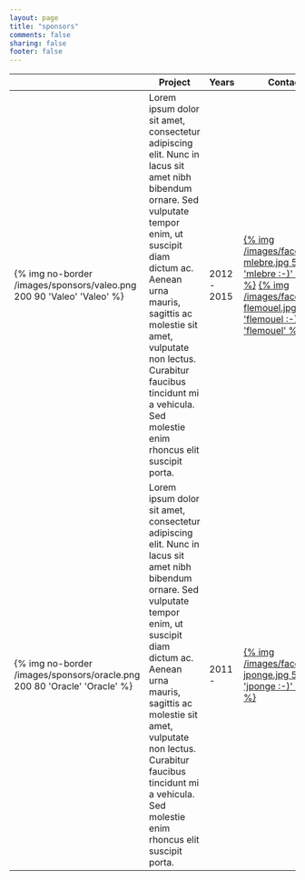 ```yaml
---
layout: page
title: "sponsors"
comments: false
sharing: false
footer: false
---
```


<table class="table">
  <thead>
    <tr>
      <th></th>
      <th>Project</th>
      <th>Years</th>
      <th>Contacts</th>
    </tr>
  </thead>
  <tr>
    <td>{% img no-border /images/sponsors/valeo.png 200 90 'Valeo' 'Valeo' %}</td>
    <td class="project-text">Lorem ipsum dolor sit amet, consectetur adipiscing elit. Nunc in lacus sit amet nibh bibendum ornare. Sed vulputate tempor enim, ut suscipit diam dictum ac. Aenean urna mauris, sagittis ac molestie sit amet, vulputate non lectus. Curabitur faucibus tincidunt mi a vehicula. Sed molestie enim rhoncus elit suscipit porta. </td>
    <td>2012 - 2015</td>
    <td>
      <a href="/people">{% img /images/faces/face-mlebre.jpg 50 50 'mlebre :-)' 'mlebre' %}</a>
      <a href="/people">{% img /images/faces/face-flemouel.jpg 50 50 'flemouel :-)' 'flemouel' %}</a>
    </td>
  <tr>
  <tr>
    <td>{% img no-border /images/sponsors/oracle.png 200 80 'Oracle' 'Oracle' %}</td>
    <td class="project-text">Lorem ipsum dolor sit amet, consectetur adipiscing elit. Nunc in lacus sit amet nibh bibendum ornare. Sed vulputate tempor enim, ut suscipit diam dictum ac. Aenean urna mauris, sagittis ac molestie sit amet, vulputate non lectus. Curabitur faucibus tincidunt mi a vehicula. Sed molestie enim rhoncus elit suscipit porta. </td>
    <td>2011 -</td>
    <td>
      <a href="/people">{% img /images/faces/face-jponge.jpg 50 50 'jponge :-)' 'jponge' %}</a>
    </td>
  <tr>  
</table>

